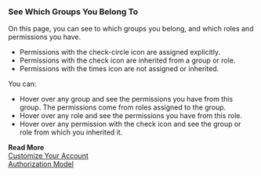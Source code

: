 ### See Which Groups You Belong To

On this page, you can see to which groups you belong, and which roles and permissions you have. 

- Permissions with the check-circle icon are assigned explicitly.
- Permissions with the check icon are inherited from a group or role.
- Permissions with the times icon are not assigned or inherited.

You can:
- Hover over any group and see the permissions you have from this group. The permissions come from roles assigned to the group.
- Hover over any role and see the permissions you have from this role.
- Hover over any permission with the check icon and see the group or role from which you inherited it.

**Read More**<br/>
[Customize Your Account](https://docs.wavefront.com/users_account_managing.html)<br/>
[Authorization Model](https://docs.wavefront.com/authorization.html)
